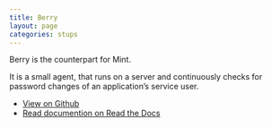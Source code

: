 ```yaml
---
title: Berry
layout: page
categories: stups
---
```


Berry is the counterpart for Mint.

It is a small agent, that runs on a server and continuously checks for password changes of an application’s service user.

* [View on Github](https://github.com/zalando-stups/berry)
* [Read documention on Read the Docs](https://stups.readthedocs.org/en/latest/components/berry.html)